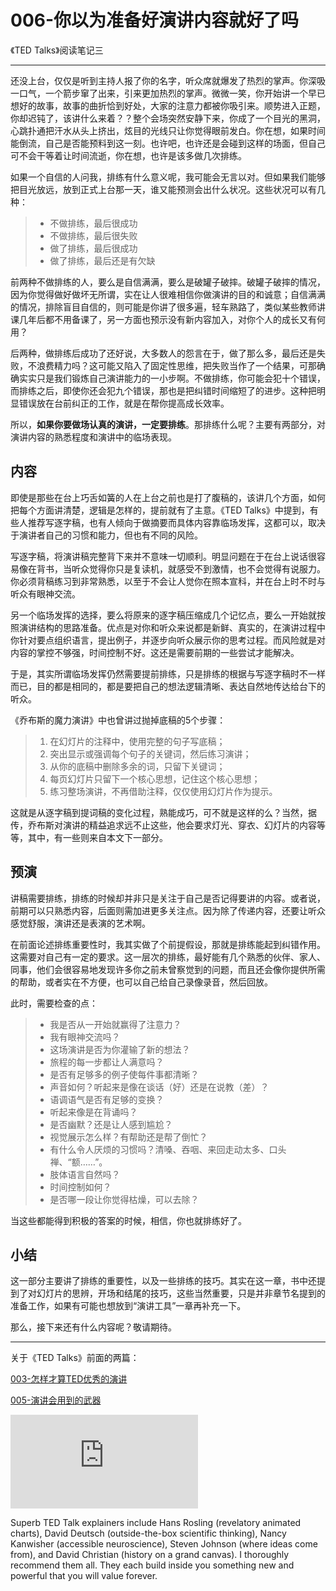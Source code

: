 # 006-你以为准备好演讲内容就好了吗
《TED Talks》阅读笔记三

---
还没上台，仅仅是听到主持人报了你的名字，听众席就爆发了热烈的掌声。你深吸一口气，一个箭步窜了出来，引来更加热烈的掌声。微微一笑，你开始讲一个早已想好的故事，故事的曲折恰到好处，大家的注意力都被你吸引来。顺势进入正题，你却迟钝了，该讲什么来着？？整个会场突然安静下来，你成了一个目光的黑洞，心跳扑通把汗水从头上挤出，炫目的光线只让你觉得眼前发白。你在想，如果时间能倒流，自己是否能预料到这一刻。也许吧，也许还是会碰到这样的场面，但自己可不会干等着让时间流逝，你在想，也许是该多做几次排练。

如果一个自信的人问我，排练有什么意义呢，我可能会无言以对。但如果我们能够把目光放远，放到正式上台那一天，谁又能预测会出什么状况。这些状况可以有几种：
> - 不做排练，最后很成功
> - 不做排练，最后很失败
> - 做了排练，最后很成功
> - 做了排练，最后还是有欠缺

前两种不做排练的人，要么是自信满满，要么是破罐子破摔。破罐子破摔的情况，因为你觉得做好做坏无所谓，实在让人很难相信你做演讲的目的和诚意；自信满满的情况，排除盲目自信的，则可能是你讲了很多遍，轻车熟路了，类似某些教师讲课几年后都不用备课了，另一方面也预示没有新内容加入，对你个人的成长又有何用？

后两种，做排练后成功了还好说，大多数人的怨言在于，做了那么多，最后还是失败，不浪费精力吗？这可能又陷入了固定性思维，把失败当作了一个结果，可那确确实实只是我们锻炼自己演讲能力的一小步啊。不做排练，你可能会犯十个错误，而排练之后，即使你还会犯九个错误，那也是把纠错时间缩短了的进步。这种把明显错误放在台前纠正的工作，就是在帮你提高成长效率。

所以，**如果你要做场认真的演讲，一定要排练**。那排练什么呢？主要有两部分，对演讲内容的熟悉程度和演讲中的临场表现。

## 内容
即使是那些在台上巧舌如簧的人在上台之前也是打了腹稿的，该讲几个方面，如何把每个方面讲清楚，逻辑是怎样的，提前就有了主意。《TED Talks》中提到，有些人推荐写逐字稿，也有人倾向于做摘要而具体内容靠临场发挥，这都可以，取决于演讲者自己的习惯和能力，但也有不同的风险。

写逐字稿，将演讲稿完整背下来并不意味一切顺利。明显问题在于在台上说话很容易像在背书，当听众觉得你只是复读机，就感受不到激情，也不会觉得有说服力。你必须背稿练习到非常熟悉，以至于不会让人觉你在照本宣科，并在台上时不时与听众有眼神交流。

另一个临场发挥的选择，要么将原来的逐字稿压缩成几个记忆点，要么一开始就按照演讲结构的思路准备。优点是对你和听众来说都是新鲜、真实的，在演讲过程中你针对要点组织语言，提出例子，并逐步向听众展示你的思考过程。而风险就是对内容的掌控不够强，时间控制不好。这还是需要前期的一些尝试才能解决。

于是，其实所谓临场发挥仍然需要提前排练，只是排练的根据与写逐字稿时不一样而已，目的都是相同的，都是要把自己的想法逻辑清晰、表达自然地传达给台下的听众。

《乔布斯的魔力演讲》中也曾讲过抛掉底稿的5个步骤：
> 1. 在幻灯片的注释中，使用完整的句子写底稿；
> 2. 突出显示或强调每个句子的关键词，然后练习演讲；
> 3. 从你的底稿中删除多余的词，只留下关键词；
> 4. 每页幻灯片只留下一个核心思想，记住这个核心思想；
> 5. 练习整场演讲，不再借助注释，仅仅使用幻灯片作为提示。

这就是从逐字稿到提词稿的变化过程，熟能成巧，可不就是这样的么？当然，据传，乔布斯对演讲的精益追求远不止这些，他会要求灯光、穿衣、幻灯片的内容等等，其中，有一些则来自本文下一部分。

## 预演
讲稿需要排练，排练的时候却并非只是关注于自己是否记得要讲的内容。或者说，前期可以只熟悉内容，后面则需加进更多关注点。因为除了传递内容，还要让听众感觉舒服，演讲还是表演的艺术啊。

在前面论述排练重要性时，我其实做了个前提假设，那就是排练能起到纠错作用。这需要对自己有一定的要求。这一层次的排练，最好能有几个熟悉的伙伴、家人、同事，他们会很容易地发现许多你之前未曾察觉到的问题，而且还会像你提供所需的帮助，或者实在不方便，也可以自己给自己录像录音，然后回放。

此时，需要检查的点：
> - 我是否从一开始就赢得了注意力？
> - 我有眼神交流吗？
> - 这场演讲是否为你灌输了新的想法？
> - 旅程的每一步都让人满意吗？
> - 是否有足够多的例子使每件事都清晰？
> - 声音如何？听起来是像在谈话（好）还是在说教（差）？
> - 语调语气是否有足够的变换？
> - 听起来像是在背诵吗？
> - 是否幽默？还是让人感到尴尬？
> - 视觉展示怎么样？有帮助还是帮了倒忙？
> - 有什么令人厌烦的习惯吗？清嗓、吞咽、来回走动太多、口头禅、“额……”。
> - 肢体语言自然吗？
> - 时间控制如何？
> - 是否哪一段让你觉得枯燥，可以去除？

当这些都能得到积极的答案的时候，相信，你也就排练好了。

## 小结
这一部分主要讲了排练的重要性，以及一些排练的技巧。其实在这一章，书中还提到了对幻灯片的思辨，开场和结尾的技巧，这些当然重要，只是并非章节名提到的准备工作，如果有可能也想放到“演讲工具”一章再补充一下。

那么，接下来还有什么内容呢？敬请期待。

---

关于《TED Talks》前面的两篇：

[003-怎样才算TED优秀的演讲](http://mp.weixin.qq.com/s?__biz=MzI0MDI3NDU2Nw==&mid=2247483695&idx=1&sn=071cf0203dd6bc9d799f2e6ad1b19969&scene=0#wechat_redirect)

[005-演讲会用到的武器](http://mp.weixin.qq.com/s?__biz=MzI0MDI3NDU2Nw==&mid=2247483701&idx=1&sn=b36017daa98339d12278a3a8a1843f40&chksm=e91c1cddde6b95cbfce0dc619a5e7de6d12aebab5cc1c1bb5bcb74bbcd83c6703ea657b00c6a&scene=0#wechat_redirect)


![公众号](http://bdbea3.duapp.com/pcs_download.php?id=3172&link=%2Fapps%2Fhgf_blog%2F%E5%85%AC%E4%BC%97%E5%8F%B7logo.jpg)

Superb TED Talk explainers include Hans Rosling (revelatory animated charts), David Deutsch (outside-the-box scientific thinking), Nancy Kanwisher (accessible neuroscience), Steven Johnson (where ideas come from), and David Christian (history on a grand canvas). I thoroughly recommend them all. They each build inside you something new and powerful that you will value forever.
